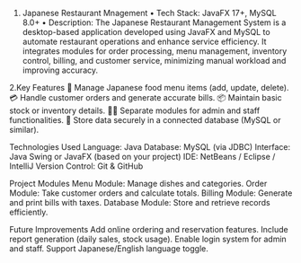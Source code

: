 1.	Japanese Restaurant Mnagement
•	Tech Stack: JavaFX 17+, MySQL 8.0+ 
•	Description: The Japanese Restaurant Management System is a desktop-based application developed using JavaFX and MySQL to automate restaurant operations and enhance service efficiency. It integrates modules for order processing, menu management, inventory control, billing, and customer service, minimizing manual workload and improving accuracy. 

2.Key Features
🥢 Manage Japanese food menu items (add, update, delete).
💳 Handle customer orders and generate accurate bills.
📦 Maintain basic stock or inventory details.
👨‍🍳 Separate modules for admin and staff functionalities.
🧾 Store data securely in a connected database (MySQL or similar).

Technologies Used
Language: Java
Database: MySQL (via JDBC)
Interface: Java Swing or JavaFX (based on your project)
IDE: NetBeans / Eclipse / IntelliJ
Version Control: Git & GitHub

Project Modules
Menu Module: Manage dishes and categories.
Order Module: Take customer orders and calculate totals.
Billing Module: Generate and print bills with taxes.
Database Module: Store and retrieve records efficiently.

Future Improvements
Add online ordering and reservation features.
Include report generation (daily sales, stock usage).
Enable login system for admin and staff.
Support Japanese/English language toggle.

